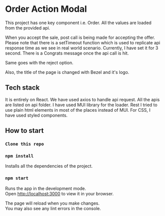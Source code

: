 # Order Action Modal

This project has one key component i.e. Order. All the values are loaded from the provided api.

When you accept the sale, post call is being made for accepting the offer. Please note that there is a 
setTimeout function which is used to replicate api response time as we see in real world scenario. Currently, I
have set it for 3 second. There is a Congrats message once the api call is hit.

Same goes with the reject option.

Also, the title of the page is changed with Bezel and it's logo.


## Tech stack

It is entirely on React. We have used axios to handle api request. All the apis are listed on api folder.
I have used MUI library for the loader. Rest I tried to use plain html elements in most of the places instead of MUI.
For CSS, I have used styled components.

## How to start

### `Clone this repo`

### `npm install`
Installs all the dependencies of the project.

### `npm start`

Runs the app in the development mode.\
Open [http://localhost:3000](http://localhost:3000) to view it in your browser.

The page will reload when you make changes.\
You may also see any lint errors in the console.


